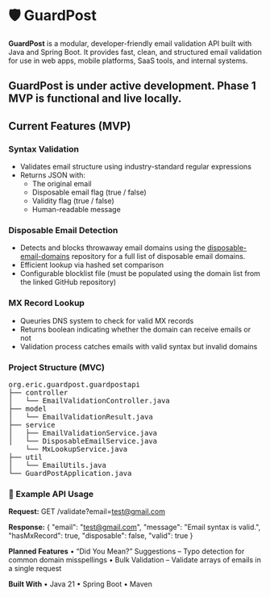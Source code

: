 # 🛡️ GuardPost

**GuardPost** is a modular, developer-friendly email validation API built with Java and Spring Boot. It provides fast, clean, and structured email validation for use in web apps, mobile platforms, SaaS tools, and internal systems.

GuardPost is under active development. Phase 1 MVP is functional and live locally.
---

## Current Features (MVP)

### Syntax Validation
- Validates email structure using industry-standard regular expressions
- Returns JSON with:
  - The original email
  - Disposable email flag (true / false)
  - Validity flag (true / false)
  - Human-readable message
 
### Disposable Email Detection
- Detects and blocks throwaway email domains using the [disposable-email-domains](https://github.com/disposable-email-domains/disposable-email-domains) repository for a full list of disposable email domains.
- Efficient lookup via hashed set comparison
- Configurable blocklist file (must be populated using the domain list from the linked GitHub repository)

### MX Record Lookup
- Queuries DNS system to check for valid MX records
- Returns boolean indicating whether the domain can receive emails or not
- Validation process catches emails with valid syntax but invalid domains

### Project Structure (MVC)
<pre>
org.eric.guardpost.guardpostapi
├── controller
│   └── EmailValidationController.java
├── model
│   └── EmailValidationResult.java
├── service
│   ├── EmailValidationService.java
│   └── DisposableEmailService.java
    └── MxLookupService.java
├── util
│   └── EmailUtils.java
└── GuardPostApplication.java
</pre>

### 🔧 Example API Usage

**Request:**
GET /validate?email=test@gmail.com

**Response:**
{
  "email": "test@gmail.com",
  "message": "Email syntax is valid.",
  "hasMxRecord": true,
  "disposable": false,
  "valid": true
}

**Planned Features**
	•	“Did You Mean?” Suggestions – Typo detection for common domain misspellings
	•	Bulk Validation – Validate arrays of emails in a single request
 
**Built With**
	•	Java 21
	•	Spring Boot
	•	Maven
